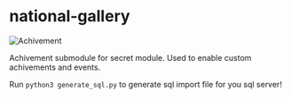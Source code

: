 # national-gallery

![Achivement](https://orig00.deviantart.net/3f73/f/2014/260/7/b/xbox_360__achievement_unlocked_template_by_blueamnesiac-d7zja13.png)

Achivement submodule for secret module.
Used to enable custom achivements and events.

Run `python3 generate_sql.py` to generate sql import file for you sql server!